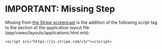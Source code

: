 # IMPORTANT: Missing Step

Missing from [the Stripe screencast](https://youtu.be/iZgYeyzEMj0) is the addition of the following script tag to the <head> section of the application layout file (app/views/layouts/applications.html.erb):

    <script src="https://js.stripe.com/v3/"></script>
